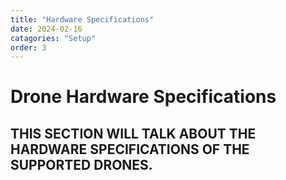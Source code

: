 ```yaml
---
title: "Hardware Specifications"
date: 2024-02-16
catagories: "Setup"
order: 3
---
```


# Drone Hardware Specifications
## THIS SECTION WILL TALK ABOUT THE HARDWARE SPECIFICATIONS OF THE SUPPORTED DRONES.